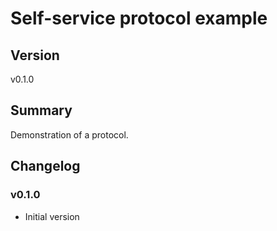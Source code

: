 # Self-service protocol example <!-- omit in toc -->

## Version <!-- omit in toc -->

v0.1.0

## Summary

Demonstration of a protocol.

## Changelog

### v0.1.0

- Initial version
